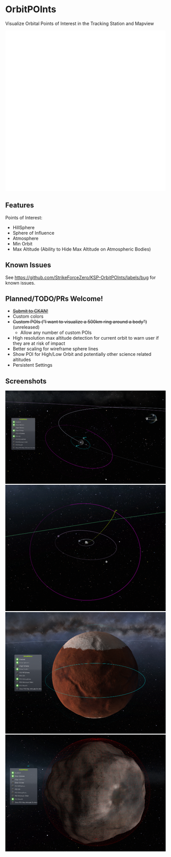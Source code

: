# OrbitPOInts
Visualize Orbital Points of Interest in the Tracking Station and Mapview

![Logo](./Assets/logo.svg)

## Features
Points of Interest:
- HillSphere
- Sphere of Influence
- Atmosphere
- Min Orbit
- Max Altitude (Ability to Hide Max Altitude on Atmospheric Bodies)

## Known Issues
See https://github.com/StrikeForceZero/KSP-OrbitPOInts/labels/bug for known issues.

## Planned/TODO/PRs Welcome!
- [~~Submit to CKAN!~~](https://github.com/KSP-CKAN/NetKAN/blob/master/NetKAN/OrbitPOInts.netkan)
- Custom colors
- ~~Custom POIs ("I want to visualize a 500km ring around a body")~~ (unreleased)
    - Allow any number of custom POIs
- High resolution max altitude detection for current orbit to warn user if they are at risk of impact
- Better scaling for wireframe sphere lines
- Show POI for High/Low Orbit and potentially other science related altitudes
- Persistent Settings

## Screenshots
![POI Mun SOI Screenshot](./Screenshots/Mun%20SOI.png)
![POI SOI and Escape Trajectory Screenshot](./Screenshots/SOI%20and%20Escape%20Trajectory.png)
![POI Atmosphere Screenshot](./Screenshots/Atmosphere.png)
![POI Max Alt Screenshot](./Screenshots/Max%20ALT.png)
